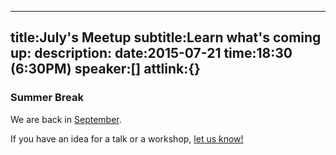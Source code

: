 ----
title:July's Meetup
subtitle:Learn what's coming up:
description:
date:2015-07-21
time:18:30 (6:30PM)
speaker:[]
attlink:{}
----

### Summer Break  
  
  We are back in [September][2].

If you have an idea for a talk or a workshop, [let us know!][1]

[1]: /becomeaspeaker
[2]: /talks/2015-09-15
